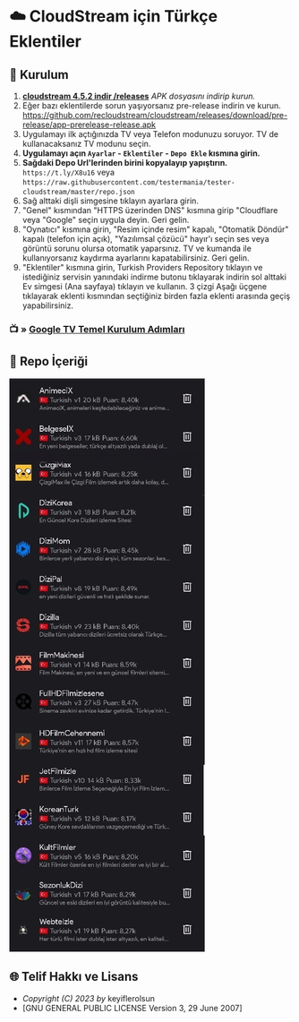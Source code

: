 # ☁️ CloudStream için Türkçe Eklentiler

## 💾 Kurulum

1. **[cloudstream 4.5.2 indir /releases](https://github.com/recloudstream/cloudstream/releases/download/v4.5.4/4.5.4.apk)** _APK dosyasını indirip kurun._
2. Eğer bazı eklentilerde sorun yaşıyorsanız pre-release indirin ve kurun. https://github.com/recloudstream/cloudstream/releases/download/pre-release/app-prerelease-release.apk
3. Uygulamayı ilk açtığınızda TV veya Telefon modunuzu soruyor. TV de kullanacaksanız TV modunu seçin.
4. **Uygulamayı açın `Ayarlar` - `Eklentiler` - `Depo Ekle` kısmına girin.**
5. **Sağdaki Depo Url'lerinden birini kopyalayıp yapıştırın.** `https://t.ly/X8u16` veya `https://raw.githubusercontent.com/testermania/tester-cloudstream/master/repo.json`
6. Sağ alttaki dişli simgesine tıklayın ayarlara girin.
7. "Genel" kısmından "HTTPS üzerinden DNS" kısmına girip "Cloudflare veya "Google" seçin uygula deyin. Geri gelin.
8. "Oynatıcı" kısmına girin, "Resim içinde resim" kapalı, "Otomatik Döndür" kapalı (telefon için açık), "Yazılımsal çözücü" hayır'ı seçin ses veya görüntü sorunu olursa otomatik yaparsınız. TV ve kumanda ile kullanıyorsanız kaydırma ayarlarını kapatabilirsiniz. Geri gelin.
9. "Eklentiler" kısmına girin, Turkish Providers Repository tıklayın ve istediğiniz servisin yanındaki indirme butonu tıklayarak indirin sol alttaki Ev simgesi (Ana sayfaya)
tıklayın ve kullanın. 3 çizgi Aşağı üçgene tıklayarak eklenti kısmından seçtiğiniz birden fazla eklenti arasında geçiş yapabilirsiniz.

### 📺 » [Google TV Temel Kurulum Adımları](https://github.com/testermania/tester-cloudstream/blob/main/MiBox.md)

## 📱 Repo İçeriği

[![Repo](https://github.com/testermania/tester-cloudstream/raw/master/.github/Repo.jpg?raw=True)](https://raw.githubusercontent.com/testermania/tester-cloudstream/master/repo.json)

## 🌐 Telif Hakkı ve Lisans

* *Copyright (C) 2023 by* keyiflerolsun
* [GNU GENERAL PUBLIC LICENSE Version 3, 29 June 2007]
